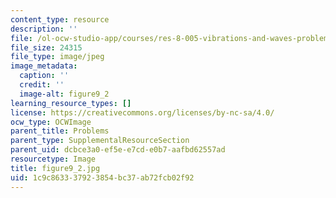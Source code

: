 ```yaml
---
content_type: resource
description: ''
file: /ol-ocw-studio-app/courses/res-8-005-vibrations-and-waves-problem-solving-fall-2012/1c9c863337923854bc37ab72fcb02f92_figure9_2.jpg
file_size: 24315
file_type: image/jpeg
image_metadata:
  caption: ''
  credit: ''
  image-alt: figure9_2
learning_resource_types: []
license: https://creativecommons.org/licenses/by-nc-sa/4.0/
ocw_type: OCWImage
parent_title: Problems
parent_type: SupplementalResourceSection
parent_uid: dcbce3a0-ef5e-e7cd-e0b7-aafbd62557ad
resourcetype: Image
title: figure9_2.jpg
uid: 1c9c8633-3792-3854-bc37-ab72fcb02f92
---
```

